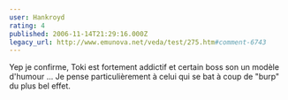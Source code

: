 ```yaml
---
user: Hankroyd
rating: 4
published: 2006-11-14T21:29:16.000Z
legacy_url: http://www.emunova.net/veda/test/275.htm#comment-6743
---
```

Yep je confirme, Toki est fortement addictif et certain boss son un modèle d'humour ... Je pense particulièrement à celui qui se bat à coup de "burp" du plus bel effet.